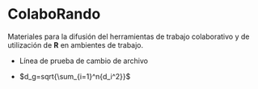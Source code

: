 # ColaboRando  
Materiales para la difusión del herramientas de trabajo colaborativo y de utilización de __R__ en ambientes de trabajo.  
- Línea de prueba de cambio de archivo 

- $d_g=sqrt{\sum_{i=1}^n{d_i^2}}$
